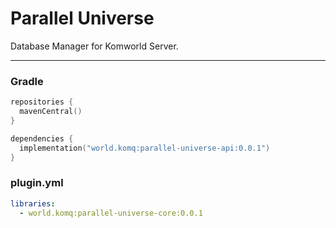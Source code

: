 # Parallel Universe
Database Manager for Komworld Server.

---

### Gradle

```kt
repositories {
  mavenCentral()
}

dependencies {
  implementation("world.komq:parallel-universe-api:0.0.1")
}
```

### plugin.yml

```yml
libraries:
  - world.komq:parallel-universe-core:0.0.1
```
